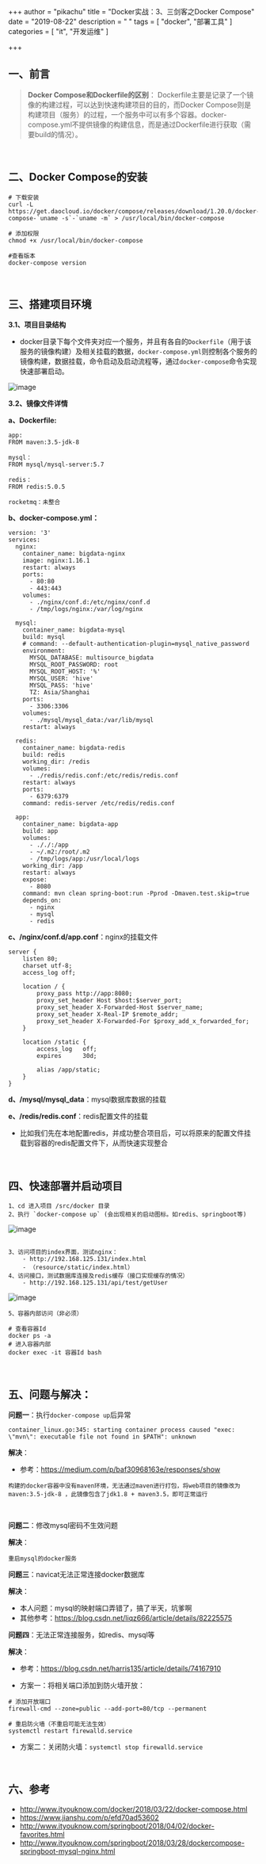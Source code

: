 +++
author = "pikachu"
title = "Docker实战：3、三剑客之Docker Compose"
date = "2019-08-22"
description = " "
tags = [
	"docker",
	"部署工具"
]
categories = [
    "it", "开发运维"
]

+++


## 一、前言
> **Docker Compose和Dockerfile的区别**：
Dockerfile主要是记录了一个镜像的构建过程，可以达到快速构建项目的目的，而Docker Compose则是构建项目（服务）的过程，一个服务中可以有多个容器。docker-compose.yml不提供镜像的构建信息，而是通过Dockerfile进行获取（需要build的情况）。

&nbsp;

## 二、Docker Compose的安装


```
# 下载安装
curl -L https://get.daocloud.io/docker/compose/releases/download/1.20.0/docker-compose-`uname -s`-`uname -m` > /usr/local/bin/docker-compose

# 添加权限
chmod +x /usr/local/bin/docker-compose

#查看版本
docker-compose version
```

&nbsp;

## 三、搭建项目环境


**3.1、项目目录结构**

- docker目录下每个文件夹对应一个服务，并且有各自的`Dockerfile`（用于该服务的镜像构建）及相关挂载的数据，`docker-compose.yml`则控制各个服务的镜像构建，数据挂载，命令启动及启动流程等，通过`docker-compose`命令实现快速部署启动。

![image](https://user-images.githubusercontent.com/38284818/63484649-f3903000-c4d2-11e9-8118-65588e3ab32a.png)


**3.2、镜像文件详情**

**a、Dockerfile:**
```
app:
FROM maven:3.5-jdk-8

mysql：
FROM mysql/mysql-server:5.7

redis：
FROM redis:5.0.5

rocketmq：未整合

```

**b、docker-compose.yml：**
```
version: '3'
services:
  nginx:
    container_name: bigdata-nginx
    image: nginx:1.16.1
    restart: always
    ports:
      - 80:80
      - 443:443
    volumes:
      - ./nginx/conf.d:/etc/nginx/conf.d
      - /tmp/logs/nginx:/var/log/nginx

  mysql:
    container_name: bigdata-mysql
    build: mysql
    # command: --default-authentication-plugin=mysql_native_password
    environment:
      MYSQL_DATABASE: multisource_bigdata
      MYSQL_ROOT_PASSWORD: root
      MYSQL_ROOT_HOST: '%'
      MYSQL_USER: 'hive'
      MYSQL_PASS: 'hive'
      TZ: Asia/Shanghai
    ports:
      - 3306:3306
    volumes:
      - ./mysql/mysql_data:/var/lib/mysql
    restart: always

  redis:
    container_name: bigdata-redis
    build: redis
    working_dir: /redis
    volumes:
      - ./redis/redis.conf:/etc/redis/redis.conf
    restart: always
    ports:
      - 6379:6379
    command: redis-server /etc/redis/redis.conf

  app:
    container_name: bigdata-app
    build: app
    volumes:
      - ././:/app
      - ~/.m2:/root/.m2
      - /tmp/logs/app:/usr/local/logs
    working_dir: /app
    restart: always
    expose:
      - 8080
    command: mvn clean spring-boot:run -Pprod -Dmaven.test.skip=true
    depends_on:
      - nginx
      - mysql
      - redis
```
**c、/nginx/conf.d/app.conf**：nginx的挂载文件
```
server {
    listen 80;
    charset utf-8;
    access_log off;

    location / {
        proxy_pass http://app:8080;
        proxy_set_header Host $host:$server_port;
        proxy_set_header X-Forwarded-Host $server_name;
        proxy_set_header X-Real-IP $remote_addr;
        proxy_set_header X-Forwarded-For $proxy_add_x_forwarded_for;
    }

    location /static {
        access_log   off;
        expires      30d;

        alias /app/static;
    }
}

```
**d、/mysql/mysql_data**：mysql数据库数据的挂载

**e、/redis/redis.conf**：redis配置文件的挂载

- 比如我们先在本地配置redis，并成功整合项目后，可以将原来的配置文件挂载到容器的redis配置文件下，从而快速实现整合

&nbsp;

## 四、快速部署并启动项目


```
1、cd 进入项目 /src/docker 目录
2、执行 `docker-compose up` (会出现相关的启动图标。如redis、springboot等)
```

![image](https://user-images.githubusercontent.com/38284818/63485632-b4fc7480-c4d6-11e9-8d18-696d767f4f6f.png)

```

3、访问项目的index界面，测试nginx：
    - http://192.168.125.131/index.html
    - （resource/static/index.html）
4、访问接口，测试数据库连接及redis缓存（接口实现缓存的情况）
    - http://192.168.125.131/api/test/getUser

```

![image](https://user-images.githubusercontent.com/38284818/63485717-191f3880-c4d7-11e9-91ec-ab4ad1aa54d2.png)


```
5、容器内部访问（非必须）

# 查看容器Id
docker ps -a
# 进入容器内部
docker exec -it 容器Id bash

```

&nbsp;


## 五、问题与解决：


**问题一**：执行`docker-compose up`后异常
```
container_linux.go:345: starting container process caused "exec: \"mvn\": executable file not found in $PATH": unknown
```
**解决**：

- 参考：https://medium.com/p/baf30968163e/responses/show
```
构建的docker容器中没有maven环境，无法通过maven进行打包，将web项目的镜像改为 maven:3.5-jdk-8 ，此镜像包含了jdk1.8 + maven3.5，即可正常运行
```

&nbsp;

**问题二**：修改mysql密码不生效问题

**解决**：
```
重启mysql的docker服务
```

**问题三**：navicat无法正常连接docker数据库

**解决**：

- 本人问题：mysql的映射端口弄错了，搞了半天，坑爹啊
- 其他参考：https://blog.csdn.net/liqz666/article/details/82225575

**问题四**：无法正常连接服务，如redis、mysql等

**解决**：

- 参考：https://blog.csdn.net/harris135/article/details/74167910

- 方案一：将相关端口添加到防火墙开放：
```
# 添加开放端口
firewall-cmd --zone=public --add-port=80/tcp --permanent  

# 重启防火墙（不重启可能无法生效）
systemctl restart firewalld.service
```
- 方案二：关闭防火墙：`systemctl stop firewalld.service`

&nbsp;
&nbsp;

## 六、参考

- http://www.ityouknow.com/docker/2018/03/22/docker-compose.html
- https://www.jianshu.com/p/efd70ad53602
- http://www.ityouknow.com/springboot/2018/04/02/docker-favorites.html
- http://www.ityouknow.com/springboot/2018/03/28/dockercompose-springboot-mysql-nginx.html
